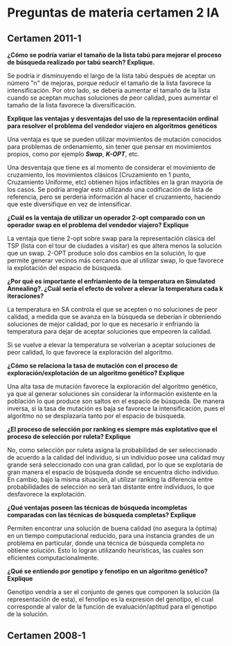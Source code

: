 # Preguntas de materia certamen 2 IA

## Certamen 2011-1

**¿Cómo se podría variar el tamaño de la lista tabú para mejorar el proceso de búsqueda realizado por tabú search? Explique.**

Se podría ir disminuyendo el largo de la lista tabú después de aceptar un número "n" de mejoras, porque reducir el tamaño de la lista favorece la intensificación. Por otro lado, se debería aumentar el tamaño de la lista cuando se aceptan muchas soluciones de peor calidad, pues aumentar el tamaño de la lista favorece la diversificación.

**Explique las ventajas y desventajas del uso de la representación ordinal para resolver el problema del vendedor viajero en algoritmos genéticos**

Una ventaja es que se pueden utilizar movimientos de mutación conocidos para problemas de ordenamiento, sin tener que pensar en movimientos propios, como por ejemplo _**Swap**_, _**K-OPT**_, etc.

Una desventaja que tiene es al momento de considerar el movimiento de cruzamiento, los movimientos clásicos (Cruzamiento en 1 punto, Cruzamiento Uniforme, etc) obtienen hijos infactibles en la gran mayoría de los casos. Se podría arreglar esto utilizando una codificación de lista de referencia, pero se perdería información al hacer el cruzamiento, haciendo que este diversifique en vez de intensificar.

**¿Cuál es la ventaja de utilizar un operador 2-opt comparado con un operador swap en el problema del vendedor viajero? Explique**

La ventaja que tiene 2-opt sobre swap para la representación clásica del TSP (lista con el tour de ciudades a visitar) es que altera menos la solución que un swap. 2-OPT produce solo dos cambios en la solución, lo que permite generar vecinos más cercanos que al utilizar swap, lo que favorece la explotación del espacio de búsqueda.

**¿Por qué es importante el enfriamiento de la temperatura en Simulated Annealing?. ¿Cuál sería el efecto de volver a elevar la temperatura cada k iteraciones?**

La temperatura en SA controla el que se acepten o no soluciones de peor calidad, a medida que se avanza en la búsqueda se deberían ir obteniendo soluciones de mejor calidad, por lo que es necesario ir enfriando la temperatura para dejar de aceptar soluciones que empeoren la calidad.

Si se vuelve a elevar la temperatura se volverían a aceptar soluciones de peor calidad, lo que favorece la exploración del algoritmo.

**¿Cómo se relaciona la tasa de mutación con el proceso de exploración/explotación de un algoritmo genético? Explique**

Una alta tasa de mutación favorece la exploración del algoritmo genético, ya que al generar soluciones sin considerar la información existente en la población lo que produce son saltos en el espacio de búsqueda. De manera inversa, si la tasa de mutación es baja se favorece la intensificación, pues el algoritmo no se desplazaría tanto por el espacio de búsqueda.

**¿El proceso de selección por ranking es siempre más explotativo que el proceso de selección por ruleta? Explique**

No, como selección por ruleta asigna la probabilidad de ser seleccionado de acuerdo a la calidad del individuo, si un individuo posee una calidad muy grande será seleccionado con una gran calidad, por lo que se explotaría de gran manera el espacio de búsqueda donde se encuentra dicho individuo. En cambio, bajo la misma situación, al utilizar ranking la diferencia entre probabilidades de selección no será tan distante entre individuos, lo que desfavorece la explotación.

**¿Qué ventajas poseen las técnicas de búsqueda incompletas comparadas con las técnicas de búsqueda completas? Explique**

Permiten encontrar una solución de buena calidad (no asegura la óptima) en un tiempo computacional reducido, para una instancia grandes de un problema en particular, donde una técnica de búsqueda completa no obtiene solución. Esto lo logran utilizando heurísticas, las cuales son eficientes computacionalmente.

**¿Qué se entiendo por genotipo y fenotipo en un algoritmo genético? Explique**

Genotipo vendría a ser el conjunto de genes que componen la solución (la representación de esta), el fenotipo es la expresión del genotipo, el cual corresponde al valor de la función de evaluación/aptitud para el genotipo de la solución.

## Certamen 2008-1
